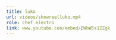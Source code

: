 ```yaml
---
title: luko
url: videos/showreelluko.mp4
role: chef electro
link: www.youtube.com/embed/EWbW5s1ZZgk
---
```

